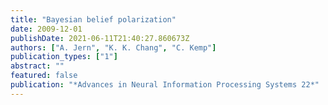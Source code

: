 ```yaml
---
title: "Bayesian belief polarization"
date: 2009-12-01
publishDate: 2021-06-11T21:40:27.860673Z
authors: ["A. Jern", "K. K. Chang", "C. Kemp"]
publication_types: ["1"]
abstract: ""
featured: false
publication: "*Advances in Neural Information Processing Systems 22*"
---
```


